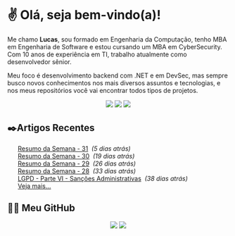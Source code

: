 # ✌ Olá, seja bem-vindo(a)!

Me chamo **Lucas**, sou formado em Engenharia da Computação, tenho MBA em Engenharia de Software e estou cursando um MBA em CyberSecurity.
Com 10 anos de experiência em TI, trabalho atualmente como desenvolvedor sênior.

Meu foco é desenvolvimento backend com .NET e em DevSec, mas sempre busco novos conhecimentos nos mais diversos assuntos e tecnologias, e nos meus repositórios você vai encontrar todos tipos de projetos.
</br><p align="center">
<a href="https://www.linkedin.com/in/lfrigodesouza/"><img src="https://img.shields.io/badge/-LinkedIn-0077B5?style=flat-square&logo=Linkedin&logoColor=white&link=https://www.linkedin.com/in/lfrigodesouza/"></a>
<a href="https://twitter.com/lfrigodesouza/"><img src="https://img.shields.io/badge/-Twitter-1DA1F2?style=flat-square&logo=twitter&logoColor=white&link=https://twitter.com/lfrigodesouza/"></a>
<a href="https://LFrigoDeSouza.NET/"><img src="https://img.shields.io/badge/-LFS.NET-9e9e9e?style=flat-square&logo=microsoft-edge&logoColor=white&link=https://LFrigoDeSouza.NET/"></a>
</p>

## ✒️Artigos Recentes
<ul>
<li style="list-style-type: none;"><a href="https://www.blog.lfrigodesouza.net/2021/10/18/resumo-da-semana/31/" target="_blank">Resumo da Semana - 31</a><i> &nbsp;(5 dias atrás)</i></li>
<li style="list-style-type: none;"><a href="https://www.blog.lfrigodesouza.net/2021/10/04/resumo-da-semana/30/" target="_blank">Resumo da Semana - 30</a><i> &nbsp;(19 dias atrás)</i></li>
<li style="list-style-type: none;"><a href="https://www.blog.lfrigodesouza.net/2021/09/27/resumo-da-semana/29/" target="_blank">Resumo da Semana - 29</a><i> &nbsp;(26 dias atrás)</i></li>
<li style="list-style-type: none;"><a href="https://www.blog.lfrigodesouza.net/2021/09/20/resumo-da-semana/28/" target="_blank">Resumo da Semana - 28</a><i> &nbsp;(33 dias atrás)</i></li>
<li style="list-style-type: none;"><a href="https://www.blog.lfrigodesouza.net/2021/09/15/lgpd/Parte-VI-Sancoes-Administrativas/" target="_blank">LGPD - Parte VI - Sanções Administrativas</a><i> &nbsp;(38 dias atrás)</i></li>

<li style="list-style-type: none;"><a href="https://blog.lfrigodesouza.net" target="_blank">Veja mais...</a></li>
</ul>

## 👨‍💻 Meu GitHub
<p align="center">
<img src="https://github-readme-stats.vercel.app/api/top-langs/?username=lfrigodesouza&layout=compact&theme=dark"/>
<img src="https://github-readme-stats.vercel.app/api?username=lfrigodesouza&show_icons=true&theme=dark">
</p>
